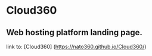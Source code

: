# Cloud360

## Web hosting platform landing page.

link to: [Cloud360] (https://nato360.github.io/Cloud360/)
